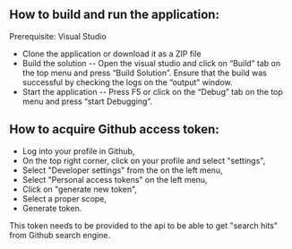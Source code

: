 ## How to build and run the application:
Prerequisite: Visual Studio

- Clone the application or download it as a ZIP file
- Build the solution -- Open the visual studio and click on “Build” tab on the top menu and press “Build Solution”. Ensure that the build was successful by checking the logs on the “output” window.
- Start the application -- Press F5 or click on the “Debug” tab on the top menu and press “start Debugging”.

## How to acquire Github access token:
- Log into your profile in Github,
- On the top right corner, click on your profile and select "settings",
- Select "Developer settings" from the on the left menu,
- Select "Personal access tokens" on the left menu,
- Click on "generate new token",
- Select a proper scope,
- Generate token. 

This token needs to be provided to the api to be able to get "search hits" from Github search engine.

